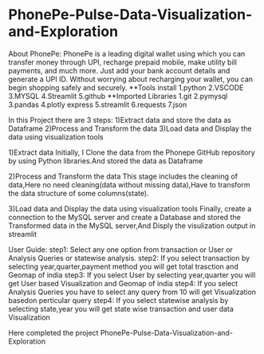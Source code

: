 # PhonePe-Pulse-Data-Visualization-and-Exploration

About PhonePe:
   PhonePe is a leading digital wallet using which you can transfer money through UPI, recharge prepaid mobile, make utility bill payments, and much more. Just add your bank account details and generate a UPI ID. Without worrying about recharging your wallet, you can begin shopping safely and securely.
**Tools install
  1.python
  2.VSCODE
  3.MYSQL
  4.Streamlit
  5.github
**Imported Libraries
  1.git
  2.pymysql
  3.pandas
  4.plotly express
  5.streamlit
  6.requests
  7.json
  

In this Project there are 3 steps:
  1)Extract data and store the data as Dataframe
  2)Process and Transform the data
  3)Load data and Display the data using visualization tools

1)Extract data
     Initially, I Clone the data from the Phonepe GitHub repository by using Python libraries.And stored the data as Dataframe

2)Process and Transform the data
     This stage includes the cleaning of data,Here no need cleaning(data without missing data),Have to transform the data 
              structure of some columns(state).
              
  3)Load data and Display the data using visualization tools
          Finally, create a connection to the MySQL server and create a Database and stored the Transformed data in the MySQL         server,And Disply the visulization output in streamlit
      
User Guide:
   step1:
       Select any one option from transaction or User or Analysis Queries or statewise analysis.
   step2:
      If you select transaction by selecting year,quarter,payment method you will get total trasction and Geomap of          india
   step3:
      If you select User by selecting year,quarter you will get User based Visualization and Geomap of india
  step4:
     If you select Analysis Queries you have to select any query from 10 will get   Visualization basedon perticular query
  step4:
     If you select statewise analysis by selecting state,year you will get state wise transaction and user data Visualization


   Here completed the project PhonePe-Pulse-Data-Visualization-and-Exploration


     
     
